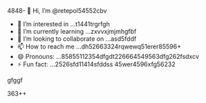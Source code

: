 4848- 👋 Hi, I’m @retepol54552cbv
- 👀 I’m interested in ...t1441trgrfgh
- 🌱 I’m currently learning ...zxvvxjmjmhgfbf
- 💞️ I’m looking to collaborate on ...asd5fddf
- 📫 How to reach me ...dh52663324rqwewq51erer85596+
- 😄 Pronouns: ...85855112354dfgdt226664549563dfg262fsdxcv
- ⚡ Fun fact: ...2526sfd11414sfddss
45wer4596xfg56232
<!---asd22222fgcvb because its `README.md` (tcvfdhis file) appears on your GitHub profile.54354wqewqehthht5
You can click the Preview link to take a look at your changes.
--->gfggf
363++
